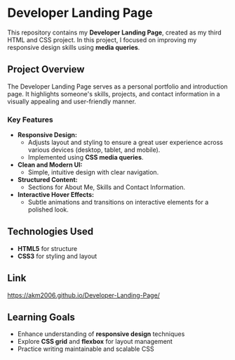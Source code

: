 # Developer Landing Page

This repository contains my **Developer Landing Page**, created as my third HTML and CSS project. In this project, I focused on improving my responsive design skills using **media queries**.

## Project Overview

The Developer Landing Page serves as a personal portfolio and introduction page. It highlights someone's skills, projects, and contact information in a visually appealing and user-friendly manner.

### Key Features
- **Responsive Design:**
  - Adjusts layout and styling to ensure a great user experience across various devices (desktop, tablet, and mobile).
  - Implemented using **CSS media queries**.
- **Clean and Modern UI:**
  - Simple, intuitive design with clear navigation.
- **Structured Content:**
  - Sections for About Me, Skills and Contact Information.
- **Interactive Hover Effects:**
  - Subtle animations and transitions on interactive elements for a polished look.

## Technologies Used
- **HTML5** for structure
- **CSS3** for styling and layout

## Link
https://akm2006.github.io/Developer-Landing-Page/

## Learning Goals
- Enhance understanding of **responsive design** techniques
- Explore **CSS grid** and **flexbox** for layout management
- Practice writing maintainable and scalable CSS
